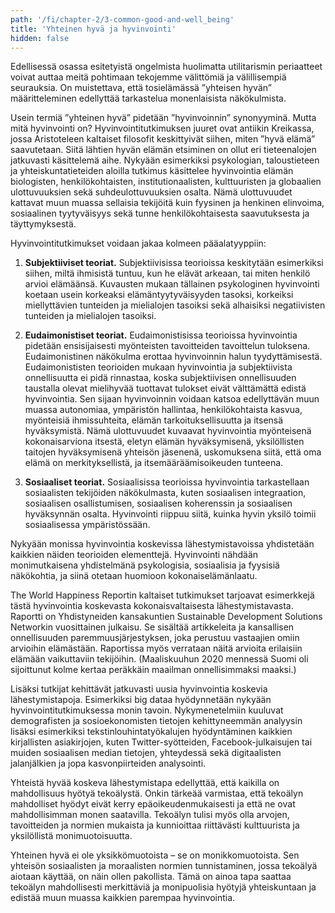 ```yaml
---
path: '/fi/chapter-2/3-common-good-and-well_being'
title: 'Yhteinen hyvä ja hyvinvointi'
hidden: false
---
```


<hero-icon heroIcon='chap2'/>

<styled-text>

Edellisessä osassa esitetyistä ongelmista huolimatta utilitarismin periaatteet voivat auttaa meitä pohtimaan tekojemme välittömiä ja välillisempiä seurauksia. On muistettava, että tosielämässä ”yhteisen hyvän” määritteleminen edellyttää tarkastelua monenlaisista näkökulmista.

</styled-text>

<text-box name='Mitä ”hyvinvointi” tarkoittaa?' icon="philIcon">

Usein termiä ”yhteinen hyvä” pidetään ”hyvinvoinnin” synonyyminä. Mutta mitä hyvinvointi on? Hyvinvointitutkimuksen juuret ovat antiikin Kreikassa, jossa Aristoteleen kaltaiset filosofit keskittyivät siihen, miten ”hyvä elämä” saavutetaan. Siitä lähtien hyvän elämän etsiminen on ollut eri tieteenalojen jatkuvasti käsittelemä aihe. Nykyään esimerkiksi psykologian, taloustieteen ja yhteiskuntatieteiden aloilla tutkimus käsittelee hyvinvointia elämän biologisten, henkilökohtaisten, institutionaalisten, kulttuuristen ja globaalien ulottuvuuksien sekä suhdeulottuvuuksien osalta. Nämä ulottuvuudet kattavat muun muassa sellaisia tekijöitä kuin fyysinen ja henkinen elinvoima, sosiaalinen tyytyväisyys sekä tunne henkilökohtaisesta saavutuksesta ja täyttymyksestä.

Hyvinvointitutkimukset voidaan jakaa kolmeen pääalatyyppiin:

1) **Subjektiiviset teoriat.** Subjektiivisissa teorioissa keskitytään esimerkiksi siihen, miltä ihmisistä tuntuu, kun he elävät arkeaan, tai miten henkilö arvioi elämäänsä. Kuvausten mukaan tällainen psykologinen hyvinvointi koetaan usein korkeaksi elämäntyytyväisyyden tasoksi, korkeiksi miellyttävien tunteiden ja mielialojen tasoiksi sekä alhaisiksi negatiivisten tunteiden ja mielialojen tasoiksi.

2) **Eudaimonistiset teoriat.** Eudaimonistisissa teorioissa hyvinvointia pidetään ensisijaisesti myönteisten tavoitteiden tavoittelun tuloksena. Eudaimonistinen näkökulma erottaa hyvinvoinnin halun tyydyttämisestä. Eudaimonististen teorioiden mukaan hyvinvointia ja subjektiivista onnellisuutta ei pidä rinnastaa, koska subjektiivisen onnellisuuden taustalla olevat mielihyvää tuottavat tulokset eivät välttämättä edistä hyvinvointia. Sen sijaan hyvinvoinnin voidaan katsoa edellyttävän muun muassa autonomiaa, ympäristön hallintaa, henkilökohtaista kasvua, myönteisiä ihmissuhteita, elämän tarkoituksellisuutta ja itsensä hyväksymistä. Nämä ulottuvuudet kuvaavat hyvinvointia myönteisenä kokonaisarviona itsestä, eletyn elämän hyväksymisenä, yksilöllisten taitojen hyväksymisenä yhteisön jäsenenä, uskomuksena siitä, että oma elämä on merkityksellistä, ja itsemääräämisoikeuden tunteena.

3) **Sosiaaliset teoriat.** Sosiaalisissa teorioissa hyvinvointia tarkastellaan sosiaalisten tekijöiden näkökulmasta, kuten sosiaalisen integraation, sosiaalisen osallistumisen, sosiaalisen koherenssin ja sosiaalisen hyväksynnän osalta. Hyvinvointi riippuu siitä, kuinka hyvin yksilö toimii sosiaalisessa ympäristössään.

Nykyään monissa hyvinvointia koskevissa lähestymistavoissa yhdistetään kaikkien näiden teorioiden elementtejä. Hyvinvointi nähdään monimutkaisena yhdistelmänä psykologisia, sosiaalisia ja fyysisiä näkökohtia, ja siinä otetaan huomioon kokonaiselämänlaatu.

The World Happiness Reportin kaltaiset tutkimukset tarjoavat esimerkkejä tästä hyvinvointia koskevasta kokonaisvaltaisesta lähestymistavasta. Raportti on Yhdistyneiden kansakuntien Sustainable Development Solutions Networkin vuosittainen julkaisu. Se sisältää artikkeleita ja kansallisen onnellisuuden paremmuusjärjestyksen, joka perustuu vastaajien omiin arvioihin elämästään. Raportissa myös verrataan näitä arvioita erilaisiin elämään vaikuttaviin tekijöihin. (Maaliskuuhun 2020 mennessä Suomi oli sijoittunut kolme kertaa peräkkäin maailman onnellisimmaksi maaksi.)

Lisäksi tutkijat kehittävät jatkuvasti uusia hyvinvointia koskevia lähestymistapoja. Esimerkiksi big dataa hyödynnetään nykyään hyvinvointitutkimuksessa monin tavoin. Nykymenetelmiin kuuluvat demografisten ja sosioekonomisten tietojen kehittyneemmän analyysin lisäksi esimerkiksi tekstinlouhintatyökalujen hyödyntäminen kaikkien kirjallisten asiakirjojen, kuten Twitter-syötteiden, Facebook-julkaisujen tai muiden sosiaalisen median tietojen, yhteydessä sekä digitaalisten jalanjälkien ja jopa kasvonpiirteiden analysointi.

</text-box>

<styled-text>

Yhteistä hyvää koskeva lähestymistapa edellyttää, että kaikilla on mahdollisuus hyötyä tekoälystä. Onkin tärkeää varmistaa, että tekoälyn mahdolliset hyödyt eivät kerry epäoikeudenmukaisesti ja että ne ovat mahdollisimman monen saatavilla. Tekoälyn tulisi myös olla arvojen, tavoitteiden ja normien mukaista ja kunnioittaa riittävästi kulttuurista ja yksilöllistä monimuotoisuutta.

Yhteinen hyvä ei ole yksikkömuotoista – se on monikkomuotoista. Sen yhteisön sosiaalisten ja moraalisten normien tunnistaminen, jossa tekoälyä aiotaan käyttää, on näin ollen pakollista. Tämä on ainoa tapa saattaa tekoälyn mahdollisesti merkittäviä ja monipuolisia hyötyjä yhteiskuntaan ja edistää muun muassa kaikkien parempaa hyvinvointia.

</styled-text>

<quiz id="313a6e62-344b-50b8-be45-41daf2b439a2"> </quiz>

<quiz id="4c5454ed-0c81-5c99-9a45-2c0543685e68"> </quiz>
